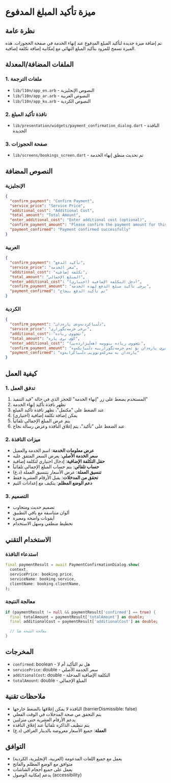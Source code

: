 # ميزة تأكيد المبلغ المدفوع

## نظرة عامة
تم إضافة ميزة جديدة لتأكيد المبلغ المدفوع عند إنهاء الخدمة في صفحة الحجوزات. هذه الميزة تسمح للمزود بتأكيد المبلغ النهائي مع إمكانية إضافة تكلفة إضافية.

## الملفات المضافة/المعدلة

### 1. ملفات الترجمة
- `lib/l10n/app_en.arb` - النصوص الإنجليزية
- `lib/l10n/app_ar.arb` - النصوص العربية  
- `lib/l10n/app_ku.arb` - النصوص الكردية

### 2. نافذة تأكيد المبلغ
- `lib/presentation/widgets/payment_confirmation_dialog.dart` - النافذة الجديدة

### 3. صفحة الحجوزات
- `lib/screens/bookings_screen.dart` - تم تحديث منطق إنهاء الخدمة

## النصوص المضافة

### الإنجليزية
```json
{
  "confirm_payment": "Confirm Payment",
  "service_price": "Service Price", 
  "additional_cost": "Additional Cost",
  "total_amount": "Total Amount",
  "enter_additional_cost": "Enter additional cost (optional)",
  "confirm_payment_amount": "Please confirm the payment amount for this service",
  "payment_confirmed": "Payment confirmed successfully"
}
```

### العربية
```json
{
  "confirm_payment": "تأكيد الدفع",
  "service_price": "سعر الخدمة",
  "additional_cost": "تكلفة إضافية", 
  "total_amount": "المبلغ الإجمالي",
  "enter_additional_cost": "أدخل التكلفة الإضافية (اختياري)",
  "confirm_payment_amount": "يرجى تأكيد مبلغ الدفع لهذه الخدمة",
  "payment_confirmed": "تم تأكيد الدفع بنجاح"
}
```

### الكردية
```json
{
  "confirm_payment": "دڵنیاکردنەوەی پارەدان",
  "service_price": "نرخی خزمەتگوزاری",
  "additional_cost": "تێچووی زیادە",
  "total_amount": "کۆی بڕی پارە", 
  "enter_additional_cost": "تێچووی زیادە بنووسە (هەڵبژاردەیی)",
  "confirm_payment_amount": "تکایە بڕی پارەدان بۆ ئەم خزمەتگوزارییە دڵنیابکەوە",
  "payment_confirmed": "پارەدان بە سەرکەوتوویی دڵنیاکرایەوە"
}
```

## كيفية العمل

### 1. تدفق العمل
1. المستخدم يضغط على زر "إنهاء الخدمة" للحجز الذي في حالة "قيد التنفيذ"
2. تظهر نافذة تأكيد إنهاء الخدمة
3. عند الضغط على "مكتمل"، تظهر نافذة تأكيد المبلغ
4. يمكن إضافة تكلفة إضافية (اختياري)
5. يتم عرض المبلغ الإجمالي تلقائياً
6. عند الضغط على "تأكيد"، يتم إغلاق النافذة وعرض رسالة نجاح

### 2. ميزات النافذة
- **عرض معلومات الخدمة**: اسم الخدمة والعميل
- **سعر الخدمة الأصلي**: يعرض السعر المتفق عليه
- **حقل التكلفة الإضافية**: إدخال اختياري لتكلفة إضافية
- **حساب تلقائي**: يتم حساب المبلغ الإجمالي تلقائياً
- **تنسيق العملة**: عرض الأسعار بتنسيق العملة (د.ع)
- **تحقق من المدخلات**: يقبل الأرقام العشرية فقط
- **دعم الوضع المظلم**: يتكيف مع إعدادات الثيم

### 3. التصميم
- تصميم حديث ومتجاوب
- ألوان متناسقة مع باقي التطبيق
- أيقونات واضحة ومعبرة
- تخطيط منطقي وسهل الاستخدام

## الاستخدام التقني

### استدعاء النافذة
```dart
final paymentResult = await PaymentConfirmationDialog.show(
  context,
  servicePrice: booking.price,
  serviceName: booking.service,
  clientName: booking.clientName,
);
```

### معالجة النتيجة
```dart
if (paymentResult != null && paymentResult['confirmed'] == true) {
  final totalAmount = paymentResult['totalAmount'] as double;
  final additionalCost = paymentResult['additionalCost'] as double;
  
  // معالجة النتيجة هنا
}
```

## المخرجات
- `confirmed`: boolean - هل تم التأكيد أم لا
- `servicePrice`: double - سعر الخدمة الأصلي
- `additionalCost`: double - التكلفة الإضافية المدخلة
- `totalAmount`: double - المبلغ الإجمالي

## ملاحظات تقنية
- النافذة لا يمكن إغلاقها بالضغط خارجها (barrierDismissible: false)
- يتم التحقق من صحة المدخلات في الوقت الفعلي
- يدعم الأرقام العشرية حتى منزلتين
- يتم تنظيف الذاكرة تلقائياً عند إغلاق النافذة
- **العملة**: جميع الأسعار معروضة بالدينار العراقي (د.ع)

## التوافق
- يعمل مع جميع اللغات المدعومة (العربية، الإنجليزية، الكردية)
- متوافق مع الوضع المظلم والفاتح
- يعمل على جميع أحجام الشاشات
- يدعم إمكانية الوصول (accessibility)
